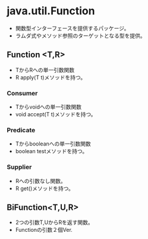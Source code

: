 # java.util.Function
* 関数型インターフェースを提供するパッケージ。
* ラムダ式やメソッド参照のターゲットとなる型を提供。

## Function \<T,R\>
* TからRへの単一引数関数
* R apply(T t)メソッドを持つ。

### Consumer<T>
* Tからvoidへの単一引数関数
* void accept(T t)メソッドを持つ。

### Predicate<T>
* Tからbooleanへの単一引数関数
* boolean test<T t>メソッドを持つ。

### Supplier<R>
* Rへの引数なし関数。
* R get()メソッドを持つ。

## BiFunction<T,U,R>
* 2つの引数T,UからRを返す関数。
* Functionの引数２個Ver.
